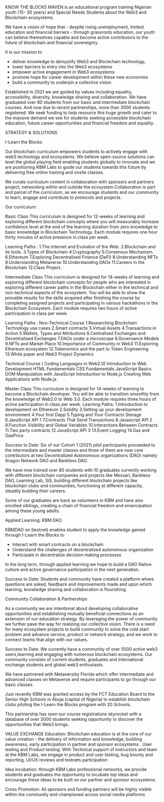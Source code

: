 KNOW THE BLOCKS MAVEN is an educational program training Nigerian youth (15- 30 years) and Special Needs Students about the Web3 and Blockchain ecosystems. 

We have a vision of hope that - despite rising unemployment, limited education and financial barriers  - through grassroots education, our youth can believe themselves capable and become active contributors to the future of blockchain and financial sovereignty.

 It is our mission to
 
- deliver knowledge to demystify Web3 and Blockchain technology,
- lower barriers to entry into the Web3 ecosystems  
- empower active engagement in Web3 ecosystems
- promote hope for career development within these new economies
- build a community to underpin a collective vision

Established in 2021 we are guided by values including equality, accessibility, diversity, knowledge sharing and collaboration. We have graduated over 80 students from our basic and intermediate blockchain courses. And now due to recent partnerships, more than 3000 students registered. We seek funding to help resource this huge growth and cater to the massive demand we see for students seeking accessible blockchain education, future career opportunities and  financial freedom and equality.

STRATEGY & SOLUTIONS 

I-Learn the Blocks

Our blockchain curriculum  empowers students to actively engage with web3 technology and ecosystems. We believe open-source solutions can level the global playing field enabling students globally to innovate and we are positioning KBM Labs to guide our students towards this future by delivering free online training and onsite classes.

We curate curriculum content in collaboration with sponsors and partners project, networking within and outside the ecosystem.Collaboration is part and parcel of the curriculum, as we encourage students and our community to learn, engage and contribute to protocols and projects. 

Our curriculum: 

Basic Class
This curriculum is designed for 12-weeks of learning and exploring different blockchain concepts where you will measurably increase confidence level at the end of the learning duration from zero knowledge to basic knowledge in Blockchain Technology. Each module requires one hour thirty minutes of active presence in class per week.

Learning Paths :
1.The Internet and Evolution of the Web.
2.Blockchain and its tools.
3.Types of Blockchain
4.Cryptography
5.Consensus Mechanism.
6.Ethereum 
7.Exploring Decentralised Finance (DeFi)
8.Understanding NFTs
9.Understanding Metaverse
10.Understanding DAOs
11.Careers in the Blockchain
12.Class Project.

Intermediate Class
This curriculum is designed for 14-weeks of learning and exploring different blockchain concepts for people who are interested in exploring different career paths in the Blockchain either in the technical and non-technical aspects of the ecosystem. 
You will be able to show the provable results for the skills acquired after finishing the course by completing assigned projects and participating in various hackathons in the Blockchain Ecosystem. Each module requires two hours of active participation in class per week.

Learning Paths :
Non-Technical Course
1.Researching Blockchain Technology use cases
2.Smart contracts
3.Virtual Assets
4.Transactions in Action
5.Wallets, Types and Attributions
6.Centralised Exchanges and Decentralised Exchanges
7.DAOs under a microscope
8.Governance Models
9.NFTs and Market Place
10.Importance of Community in Web3
11.Exploring  Ethereum ecosystem
12.Tokenomics and the part to Token Engineering 
13.White paper and Web3 Project Dynamics

Technical Course ( Coding Languages in Web2.0)
Introduction to Web Development
HTML Fundamentals
CSS Fundamentals
JavaScript Basics
DOM Manipulation with JavaScript
Introduction to Node.js
Creating Web Applications with Node.js

Master Class
This curriculum is designed for 14-weeks of learning to become a Blockchain developer. You will be able to transition smoothly from the knowledge of Web2.0 to Web 3.0. 
Each module requires three hours of active participation in class per week. 
Learning Paths:
1.Introduction to development on Ethereum
2.Solidity
3.Setting up your development environment
4.Your first Dapp
5.Typing and Your Contracts Storage
6.JavaScript API 1
7.Contracts That Send Transactions
8.Javascript API 2
9.Function Visibility and Global Variables
10.Interactions Between Contracts
11.Two party contracts
12.JavaScript API 3
13.Event Logging
14.Gas and GasPrice


Success to Date: Six of our Cohort 1 (2021) pilot participants proceeded to the intermediate and master classes and three of them are now core contributors at two Decentralized Autonomous organizations (DAO) namely Aragon Network DAO and Bankless DAO. 

We have now trained over 80 students with 10 graduates currently working with different blockchain companies and projects like Messari, Bankless DAO, Learning Lab, SiS, building different blockchain projects like blockchain clubs and communities, functioning at different capacity, steadily building their careers.

Some of our graduates are back as volunteers in KBM and have also enrolled siblings, creating a chain of financial freedom and emancipation among these young adults.

Applied Learning: KBM DAO

KBMDAO on (testnet) enables student to apply the knowledge gained through I-Learn the Blocks to

- Interact with smart contracts on a blockchain
- Understand the challenges of decentralized autonomous organization  
- Participate in decentralize decision making processes


In the long term, through applied learning we hope to build a DAO Native culture and active governance participation in the next generation. 

Success to Date: Students and community have created a platform where questions are asked, feedback and improvements made and upon which learning, knowledge sharing and collaboration is flourishing.

Community Collaboration & Partnerships

As a community we are intentional about developing collaborative opportunities and establishing mutually beneficial connections as an extension of our education strategy. By leveraging the power of community we further pave the way for realizing our collective vision. There is a need for many ecosystem projects to build community to solve the cold start problem and advance service, product or network strategy, and we work to connect teams that align with our values.

Success to Date: We currently have a community of over 5000 active web3 users,learning and engaging with numerous blockchain ecosystems. Our community consists of current students, graduates and  international exchange students and global web3 enthusiasts.

We have partnered with Metaversiity Florida which offer intermediate and advanced classes on Metaverse and require participants to go through our basic classes. 

Just recently KBM was granted access by the FCT Education Board to the Senior High Schools in Abuja (capital of Nigeria) to establish blockchain clubs piloting the I-Learn the Blocks program with 20 Schools. 

This partnership has seen our course registrations skyrocket with a database of over 3000 students seeking opportunity to discover the opportunities that Web3 brings. 

VALUE EXCHANGE 
Education: Blockchain education is at the core of our value creation - the delivery of information and knowledge, building awareness, early participation in partner and sponsor ecosystems
. 
User testing and Product testing: With Technical support of instructors and team at the KBM Labs, we engage in product and user testing, bug bounty and reporting, UI/UX reviews and testnets participation
 
Idea incubation: through KBM Labs professional networks, we provide students and graduates the opportunity to incubate top ideas and encourage these ideas to be built on our partner and sponsor ecosystems. 

Cross Promotion: All sponsors and funding partners will be highly visible  within the community and championed across social media platforms 
